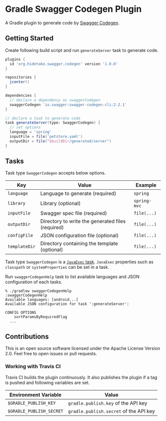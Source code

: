 Gradle Swagger Codegen Plugin
=============================

A Gradle plugin to generate code by [Swagger Codegen](https://github.com/swagger-api/swagger-codegen).


Getting Started
---------------

Create following build script and run `generateServer` task to generate code.

```groovy
plugins {
  id 'org.hidetake.swagger.codegen' version '1.0.0'
}

repositories {
  jcenter()
}

dependencies {
  // declare a dependency as swaggerCodegen
  swaggerCodegen 'io.swagger:swagger-codegen-cli:2.2.1'
}

// declare a task to generate code
task generateServer(type: SwaggerCodegen) {
  // set options
  language = 'spring'
  inputFile = file('petstore.yaml')
  outputDir = file("$buildDir/generated/server")
}
```


Tasks
-----

Task type `SwaggerCodegen` accepts below options.

Key           | Value                                             | Example
--------------|---------------------------------------------------|--------
`language`    | Language to generate (required)                   | `spring`
`library`     | Library (optional)                                | `spring-mvc`
`inputFile`   | Swagger spec file (required)                      | `file(...)`
`outputDir`   | Directory to write the generated files (required) | `file(...)`
`configFile`  | JSON configuration file (optional)                | `file(...)`
`templateDir` | Directory containing the template (optional)      | `file(...)`

Task type `SwaggerCodegen` is a [`JavaExec` task](https://docs.gradle.org/current/dsl/org.gradle.api.tasks.JavaExec.html).
`JavaExec` properties such as `classpath` or `systemProperties` can be set in a task.

Run `swaggerCodegenHelp` task to list available languages and JSON configuration of each tasks.

```
% ./gradlew swaggerCodegenHelp
:swaggerCodegenHelp
Available languages: [android...]
Available JSON configuration for task ':generateServer':

CONFIG OPTIONS
	sortParamsByRequiredFlag
  ...
```


Contributions
-------------

This is an open source software licensed under the Apache License Version 2.0.
Feel free to open issues or pull requests.


### Working with Travis CI

Travis CI builds the plugin continuously.
It also publishes the plugin if a tag is pushed and following variables are set.

Environment Variable        | Value
----------------------------|------
`$GRADLE_PUBLISH_KEY`       | `gradle.publish.key` of the API key
`$GRADLE_PUBLISH_SECRET`    | `gradle.publish.secret` of the API key
